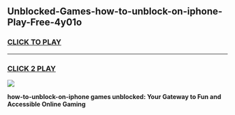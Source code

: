 
## Unblocked-Games-how-to-unblock-on-iphone-Play-Free-4y01o
<h3>
<a href="https://premium76.site?title=how-to-unblock-on-iphone&ref=21A">CLICK TO PLAY</a></h3>
<hr>

<h3>
<a href="https://premium76.site?title=how-to-unblock-on-iphone&ref=21A">CLICK 2 PLAY</a>
  
</h3>

<a href="https://premium76.site?title=how-to-unblock-on-iphone&ref=21A"><img src="https://clearcache.store/games.png"></a>


**how-to-unblock-on-iphone games unblocked: Your Gateway to Fun and Accessible Online Gaming**

